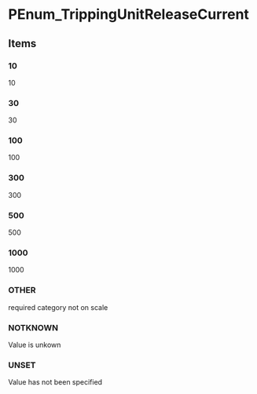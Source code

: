 # PEnum_TrippingUnitReleaseCurrent


<!-- end of short definition -->
## Items

### 10
10

### 30
30

### 100
100

### 300
300

### 500
500

### 1000
1000

### OTHER
required category not on scale

### NOTKNOWN
Value is unkown

### UNSET
Value has not been specified
